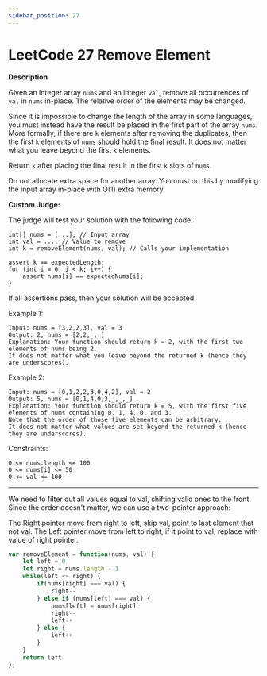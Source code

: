 ```yaml
---
sidebar_position: 27
---
```


# LeetCode 27 Remove Element

**Description**

Given an integer array `nums` and an integer `val`, remove all occurrences of `val` in `nums` in-place. The relative order of the elements may be changed.

Since it is impossible to change the length of the array in some languages, you must instead have the result be placed in the first part of the array `nums`. More formally, if there are `k` elements after removing the duplicates, then the first `k` elements of `nums` should hold the final result. It does not matter what you leave beyond the first `k` elements.

Return `k` after placing the final result in the first `k` slots of `nums`.

Do not allocate extra space for another array. You must do this by modifying the input array in-place with O(1) extra memory.

**Custom Judge:**

The judge will test your solution with the following code:

```
int[] nums = [...]; // Input array
int val = ...; // Value to remove
int k = removeElement(nums, val); // Calls your implementation

assert k == expectedLength;
for (int i = 0; i < k; i++) {
    assert nums[i] == expectedNums[i];
}
```

If all assertions pass, then your solution will be accepted.

Example 1:

```
Input: nums = [3,2,2,3], val = 3
Output: 2, nums = [2,2,_,_]
Explanation: Your function should return k = 2, with the first two elements of nums being 2.
It does not matter what you leave beyond the returned k (hence they are underscores).
```

Example 2:

```
Input: nums = [0,1,2,2,3,0,4,2], val = 2
Output: 5, nums = [0,1,4,0,3,_,_,_]
Explanation: Your function should return k = 5, with the first five elements of nums containing 0, 1, 4, 0, and 3.
Note that the order of those five elements can be arbitrary.
It does not matter what values are set beyond the returned k (hence they are underscores).
```

Constraints:

```
0 <= nums.length <= 100
0 <= nums[i] <= 50
0 <= val <= 100
```
---

We need to filter out all values equal to val, shifting valid ones to the front. Since the order doesn't matter, we can use a two-pointer approach:

The Right pointer move from right to left, skip val, point to last element that not val. The Left pointer move from left to right, if it point to val, replace with value of right pointer.

```js
var removeElement = function(nums, val) {
    let left = 0
    let right = nums.length - 1
    while(left <= right) {
        if(nums[right] === val) {
            right--
        } else if (nums[left] === val) {
            nums[left] = nums[right]
            right--
            left++
        } else {
            left++
        }
    }
    return left
};
```